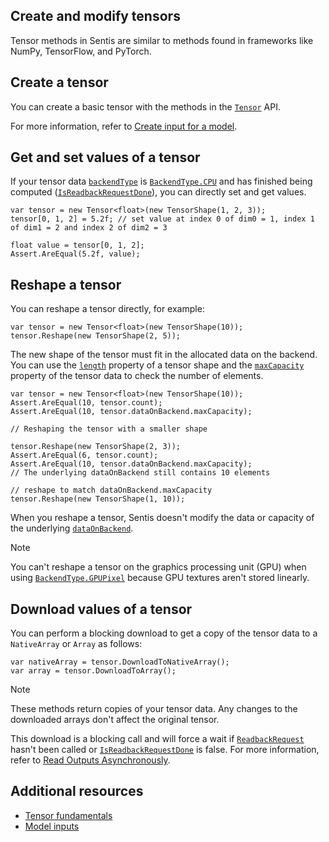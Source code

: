 ## Create and modify tensors

Tensor methods in Sentis are similar to methods found in frameworks like NumPy, TensorFlow, and PyTorch.

## Create a tensor

You can create a basic tensor with the methods in the [`Tensor`](xref:Unity.InferenceEngine.Tensor) API.

For more information, refer to [Create input for a model](create-an-input-tensor.md).

## Get and set values of a tensor

If your tensor data [`backendType`](xref:Unity.InferenceEngine.ITensorData.backendType) is [`BackendType.CPU`](xref:Unity.InferenceEngine.BackendType.CPU) and has finished being computed ([`IsReadbackRequestDone`](xref:Unity.InferenceEngine.Tensor.IsReadbackRequestDone*)), you can directly set and get values.

```
var tensor = new Tensor<float>(new TensorShape(1, 2, 3));
tensor[0, 1, 2] = 5.2f; // set value at index 0 of dim0 = 1, index 1 of dim1 = 2 and index 2 of dim2 = 3

float value = tensor[0, 1, 2];
Assert.AreEqual(5.2f, value);
```

## Reshape a tensor

You can reshape a tensor directly, for example:

```
var tensor = new Tensor<float>(new TensorShape(10));
tensor.Reshape(new TensorShape(2, 5));
```

The new shape of the tensor must fit in the allocated data on the backend. You can use the [`length`](xref:Unity.InferenceEngine.TensorShape.length) property of a tensor shape and the [`maxCapacity`](xref:Unity.InferenceEngine.ITensorData.maxCapacity) property of the tensor data to check the number of elements.

```
var tensor = new Tensor<float>(new TensorShape(10));
Assert.AreEqual(10, tensor.count);
Assert.AreEqual(10, tensor.dataOnBackend.maxCapacity);

// Reshaping the tensor with a smaller shape

tensor.Reshape(new TensorShape(2, 3));
Assert.AreEqual(6, tensor.count);
Assert.AreEqual(10, tensor.dataOnBackend.maxCapacity);
// The underlying dataOnBackend still contains 10 elements

// reshape to match dataOnBackend.maxCapacity
tensor.Reshape(new TensorShape(1, 10));
```

When you reshape a tensor, Sentis doesn't modify the data or capacity of the underlying [`dataOnBackend`](xref:Unity.InferenceEngine.Tensor.dataOnBackend).

> [!NOTE]
> You can't reshape a tensor on the graphics processing unit (GPU) when using [`BackendType.GPUPixel`](xref:Unity.InferenceEngine.BackendType.GPUPixel) because GPU textures aren't stored linearly.

## Download values of a tensor

You can perform a blocking download to get a copy of the tensor data to a `NativeArray` or `Array` as follows:

```
var nativeArray = tensor.DownloadToNativeArray();
var array = tensor.DownloadToArray();
```

> [!NOTE]
> These methods return copies of your tensor data. Any changes to the downloaded arrays don't affect the original tensor.

This download is a blocking call and will force a wait if [`ReadbackRequest`](xref:Unity.InferenceEngine.Tensor.ReadbackRequest*) hasn't been called or [`IsReadbackRequestDone`](xref:Unity.InferenceEngine.Tensor.IsReadbackRequestDone*) is false. For more information, refer to [Read Outputs Asynchronously](read-output-async.md).

## Additional resources

- [Tensor fundamentals](tensor-fundamentals.md)
- [Model inputs](models-concept.md#model-inputs)
